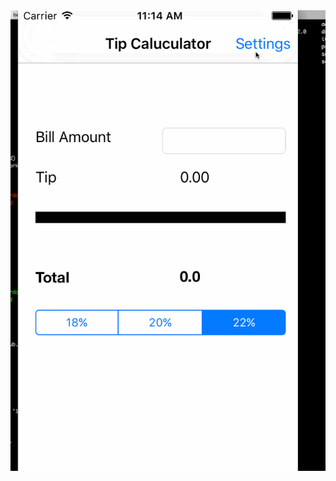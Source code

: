 <img src='https://github.com/sunnyg522/tipCaluculator/blob/master/TipCollector.gif' title='Video Walkthrough' width='' alt='Video Walkthrough' />
